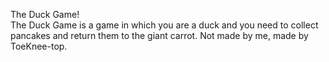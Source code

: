 The Duck Game!
<br>
The Duck Game is a game in which you are a duck and you need to collect pancakes and return them to the giant carrot. Not made by me, made by ToeKnee-top.

